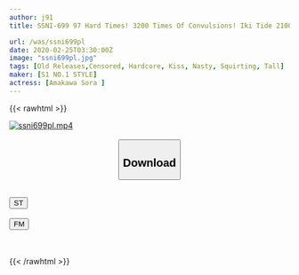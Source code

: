 ```yaml
---
author: j91
title: SSNI-699 97 Hard Times! 3200 Times Of Convulsions! Iki Tide 2100cc! Tall Perfect Body Eros Awakening First Large, Spastic, Spasm Special Sora Amakawa

url: /was/ssni699pl
date: 2020-02-25T03:30:00Z
image: "ssni699pl.jpg"
tags: [Old Releases,Censored, Hardcore, Kiss, Nasty, Squirting, Tall]
maker: [S1 NO.1 STYLE]
actress: [Amakawa Sora ]
---
```



{{< rawhtml >}}

<div class="video" data-videoid="VBWoW3RKejiKwZQ">
    <a href="javascript:;">
        <img src="/was/ssni699pl/ssni699pl.jpg" width="WIDTH" height="HEIGHT" alt="ssni699pl.mp4" loading="lazy">
    </a>
</div>

<script type="text/javascript" src="https://j91.asia/asset/on-demand-st.js"></script>

<br>
  <link rel="stylesheet" href="https://j91.asia/asset/bs5.css">
  
  <center>
  <button class="btn btn-primary" type="button" data-bs-toggle="collapse" data-bs-target=".multi-collapse" aria-expanded="false" aria-controls="multiCollapseExample1 multiCollapseExample2"><h2>Download</h2></button></center>
</p>
<div class="row">
  <div class="col">
    <div class="collapse multi-collapse" id="multiCollapseExample1">
      <div class="card card-body">
	      	      <br>
<div class="buttons">  
<a href="https://streamtape.to/v/VBWoW3RKejiKwZQ" target="_blank"><button class="btn-hover color-3"><i class="fa fa-download"></i> ST</button></a></div>
    </div>
  </div>
</div>
  <div class="col">
    <div class="collapse multi-collapse" id="multiCollapseExample2">
      <div class="card card-body">
	      <br>
<div class="buttons">
    <a href="https://filemoon.sx/d/lw0c5lfkq1lv" target="_blank"><button class="btn-hover color-8"><i class="fa fa-download"></i> FM</button></a></div>
<br><br>
      </div>
    </div>
  </div>
</div>

{{< /rawhtml >}}